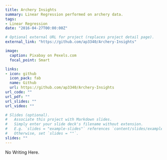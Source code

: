 ```yaml
---
title: Archery Insights
summary: Linear Regression performed on archery data. 
tags:
- Linear Regression
date: "2016-04-27T00:00:00Z"

# Optional external URL for project (replaces project detail page).
external_link: "https://github.com/ap3340/Archery-Insights"

image:
  caption: Pixabay on Pexels.com
  focal_point: Smart

links:
- icon: github
  icon_pack: fab
  name: Github
  url: https://github.com/ap3340/Archery-Insights
url_code: ""
url_pdf: ""
url_slides: ""
url_video: ""

# Slides (optional).
#   Associate this project with Markdown slides.
#   Simply enter your slide deck's filename without extension.
#   E.g. `slides = "example-slides"` references `content/slides/example-slides.md`.
#   Otherwise, set `slides = ""`.
slides: ""
---
```


No Writing Here. 
